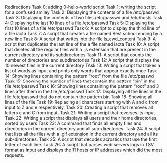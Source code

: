 Redirections
Task 0: adding 0-hello-world script
Task 1: writing the script for a confused smiley
Task 2: Displaying the contents of a file /etc/passwd
Task 3: Displaying the contents of two files /etc/passwd and /etc/hosts
Task 4: Displaying the last 10 lines of a file /etc/passwd
Task 5: Displaying the first 10 lines of a file /etc/passwd
Task 6: A script to display the third line of a file iacta
Task 7: A script that creates a file named Best school ending by a new line
Task 8: A script that writes into the file ls_cwd_content
Task 9: A script that duplicates the last line of the a file named iacta
Task 10: A script that deletes all the regular files with a .js extension that are present in the  current directory and its subdirectories
Task 11: A script that counts the number of directories and subdirectories
Task 12: A script that displays the 10 newest files in the current directory
TAsk 13: Writing a script that takes a list of words as input and prints only words that appear exactly once
Task 14: Showing lines containing the pattern “root” from the file /etc/passwd
Task 15: Showing the number of lines that contain the pattern “bin” in the file /etc/passwd
Task 16: Showing lines containing the pattern “root” and 3 lines after them in the file /etc/passwd
Task 17: Displaying all the lines in the file /etc/passwd that do not contain the pattern bin
Task 18: Showing all lines of the file 
Task 19: Replacing all characters starting with A and c from input to Z and e respectively.
Task 20: Creating a script that removes all letters c and C from input.
Task 21: Writing a script that reverses its input
Task 22: Writing a script that displays all users and their home directories, sorted by users
Task 23: A command that finds all empty files and directories in the current directory and all sub-directories.
Task 24: A script that lists all the files with a .gif extension in the current directory and all its sub-directories.
Task 25: A script that decodes acrostics that use the first letter of each line.
Task 26: A script that parses web servers logs in TSV format as input and displays the 11 hosts or IP addresses which did the most requests.
